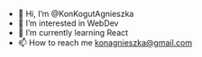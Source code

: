 - 👋 Hi, I’m @KonKogutAgnieszka
- 👀 I’m interested in WebDev
- 🌱 I’m currently learning React
- 📫 How to reach me konagnieszka@gmail.com
<!---
KonKogutAgnieszka/KonKogutAgnieszka is a ✨ special ✨ repository because its `README.md` (this file) appears on your GitHub profile.
You can click the Preview link to take a look at your changes.
--->
